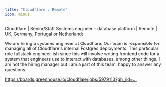 ```yaml
---
title: "Cloudflare : Remote"
icon: minus
---
```

Cloudflare | Senior&#x2F;Staff Systems engineer – database platform | Remote | UK, Germany, Portugal or Netherlands

We are hiring a systems engineer at Cloudflare. Our team is responsible for managing all of Cloudflare&#x27;s internal Postgres deployments. This particular role fullstack engineer-ish since this will involve writing frontend code for a system that engineers use to interact with databases, among other things.
I am not the hiring manager but I am a part of this team, happy to answer any questions.

<a href="https:&#x2F;&#x2F;boards.greenhouse.io&#x2F;cloudflare&#x2F;jobs&#x2F;5979113?gh_jid=5979113" rel="nofollow">https:&#x2F;&#x2F;boards.greenhouse.io&#x2F;cloudflare&#x2F;jobs&#x2F;5979113?gh_jid=...</a>
